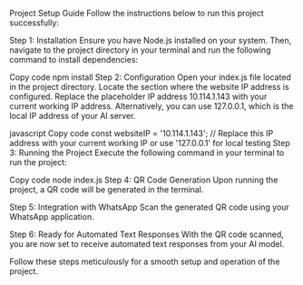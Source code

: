 Project Setup Guide
Follow the instructions below to run this project successfully:

Step 1: Installation
Ensure you have Node.js installed on your system. Then, navigate to the project directory in your terminal and run the following command to install dependencies:

Copy code
npm install
Step 2: Configuration
Open your index.js file located in the project directory. Locate the section where the website IP address is configured. Replace the placeholder IP address 10.114.1.143 with your current working IP address. Alternatively, you can use 127.0.0.1, which is the local IP address of your AI server.

javascript
Copy code
const websiteIP = '10.114.1.143'; // Replace this IP address with your current working IP or use '127.0.0.1' for local testing
Step 3: Running the Project
Execute the following command in your terminal to run the project:

Copy code
node index.js
Step 4: QR Code Generation
Upon running the project, a QR code will be generated in the terminal.

Step 5: Integration with WhatsApp
Scan the generated QR code using your WhatsApp application.

Step 6: Ready for Automated Text Responses
With the QR code scanned, you are now set to receive automated text responses from your AI model.

Follow these steps meticulously for a smooth setup and operation of the project.